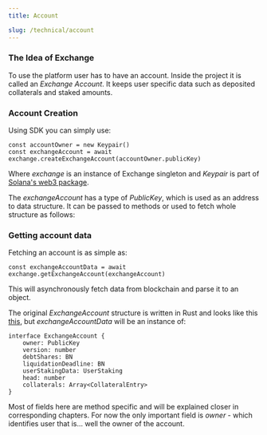 ```yaml
---
title: Account 

slug: /technical/account
---
```


### The Idea of Exchange
To use the platform user has to have an account. Inside the project it is called an _Exchange Account_.
It keeps user specific data such as deposited collaterals and staked amounts.

### Account Creation
Using SDK you can simply use: 
     
    const accountOwner = new Keypair()
    const exchangeAccount = await exchange.createExchangeAccount(accountOwner.publicKey)

Where _exchange_ is an instance of Exchange singleton and _Keypair_ is part of [Solana's web3 package](https://solana-labs.github.io/solana-web3.js/).


The _exchangeAccount_ has a type of _PublicKey_, which is used as an address to data structure.
It can be passed to methods or used to fetch whole structure as follows: 

### Getting account data

Fetching an account is as simple as:

    const exchangeAccountData = await exchange.getExchangeAccount(exchangeAccount)

This will asynchronously fetch data from blockchain and parse it to an object.

The original _ExchangeAccount_ structure is written in Rust and looks like this
[this](https://github.com/Synthetify/synthetify-protocol/blob/master/programs/exchange/src/lib.rs#L1454-L1463), 
but _exchangeAccountData_ will be an instance of:

    interface ExchangeAccount {
        owner: PublicKey
        version: number
        debtShares: BN
        liquidationDeadline: BN
        userStakingData: UserStaking
        head: number
        collaterals: Array<CollateralEntry>
    }

Most of fields here are method specific and will be explained closer in corresponding chapters.
For now the only important field is _owner_ - which identifies user that is... well the owner of the account.
